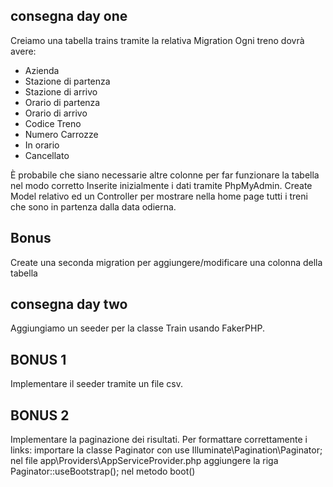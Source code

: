 ## consegna day one

Creiamo una tabella trains tramite la relativa Migration
Ogni treno dovrà avere:

-   Azienda
-   Stazione di partenza
-   Stazione di arrivo
-   Orario di partenza
-   Orario di arrivo
-   Codice Treno
-   Numero Carrozze
-   In orario
-   Cancellato

È probabile che siano necessarie altre colonne per far funzionare la tabella nel modo corretto
Inserite inizialmente i dati tramite PhpMyAdmin.
Create Model relativo ed un Controller per mostrare nella home page tutti i treni che sono in partenza dalla data odierna.

## Bonus

Create una seconda migration per aggiungere/modificare una colonna della tabella

## consegna day two

Aggiungiamo un seeder per la classe Train usando FakerPHP.

## BONUS 1

Implementare il seeder tramite un file csv.

## BONUS 2

Implementare la paginazione dei risultati.
Per formattare correttamente i links:
importare la classe Paginator con use Illuminate\Pagination\Paginator; nel file app\Providers\AppServiceProvider.php
aggiungere la riga Paginator::useBootstrap(); nel metodo boot()
